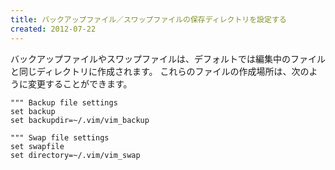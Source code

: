 ```yaml
---
title: バックアップファイル／スワップファイルの保存ディレクトリを設定する
created: 2012-07-22
---
```


バックアップファイルやスワップファイルは、デフォルトでは編集中のファイルと同じディレクトリに作成されます。
これらのファイルの作成場所は、次のように変更することができます。

~~~ vim
""" Backup file settings
set backup
set backupdir=~/.vim/vim_backup

""" Swap file settings
set swapfile
set directory=~/.vim/vim_swap
~~~

